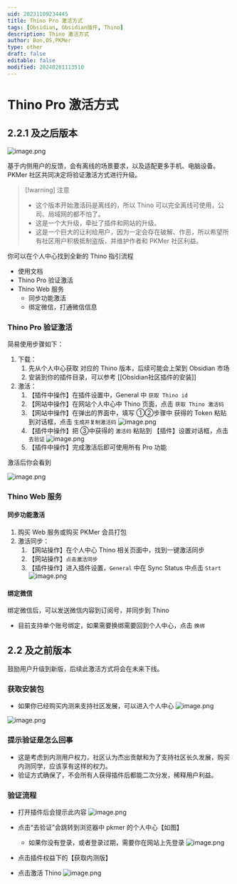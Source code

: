 ```yaml
---
uid: 20231109234445
title: Thino Pro 激活方式
tags: [Obsidian, Obsidian插件, Thino]
description: Thino 激活方式
author: Bon,OS,PKMer
type: other
draft: false
editable: false
modified: 20240201113510
---
```


# Thino Pro 激活方式

## 2.2.1 及之后版本

![image.png](https://cdn.pkmer.cn/images/20240201111459.png!pkmer)

基于内侧用户的反馈，会有离线的场景要求，以及适配更多手机、电脑设备。PKMer 社区共同决定将验证激活方式进行升级。

> [!warning] 注意
> - 这个版本开始激活码是离线的，所以 Thino 可以完全离线可使用，公司、局域网的都不怕了。
> - 这是一个大升级，牵扯了插件和网站的升级。
> - 这是一个巨大的让利给用户，因为一定会存在破解、作恶，所以希望所有社区用户积极抵制盗版，并维护作者和 PKMer 社区利益。

你可以在个人中心找到全新的 Thino 指引流程

- 使用文档
- Thino Pro 验证激活
- Thino Web 服务
	- 同步功能激活
	- 绑定微信，打通微信信息

### Thino Pro 验证激活

简易使用步骤如下：

1. 下载：
	1. 先从个人中心获取 对应的 Thino 版本，后续可能会上架到 Obsidian 市场
	2. 安装到你的插件目录，可以参考 [[Obsidian社区插件的安装]]
2. 激活：
	1. 【插件中操作】在插件设置中，General 中 `获取 Thino id`
	2. 【网站中操作】在网站个人中心中 Thino 页面，点击 `获取 Thino 激活码`
	3. 【网站中操作】在弹出的界面中，填写 ①②步骤中 获得的 Token 粘贴到对话框，点击 `生成并复制激活码`
	![image.png](https://cdn.pkmer.cn/images/20240201112456.png!pkmer)
	4. 【插件中操作】把 ③中获得的 `激活码` 粘贴到 【插件】设置对话框，点击 `去验证`
	![image.png](https://cdn.pkmer.cn/images/20240201112644.png!pkmer)
	5. 【插件中操作】完成激活后即可使用所有 Pro 功能

激活后你会看到

![image.png](https://cdn.pkmer.cn/images/20240130151004.png!pkmer)

### Thino Web 服务

#### 同步功能激活

1. 购买 Web 服务或购买 PKMer 会员打包
2. 激活同步：
	1. 【网站操作】在个人中心 Thino 相关页面中，找到一键激活同步
	2. 【网站操作】`点击激活同步`
	3. 【插件操作】进入插件设置，`General` 中在 Sync Status 中点击 `Start`
![image.png](https://cdn.pkmer.cn/images/20240130152845.png!pkmer)

#### 绑定微信

绑定微信后，可以发送微信内容到订阅号，并同步到 Thino

- 目前支持单个账号绑定，如果需要换绑需要回到个人中心，点击 `换绑`

## 2.2 及之前版本

鼓励用户升级到新版，后续此激活方式将会在未来下线。

### 获取安装包

- 如果你已经购买内测来支持社区发展，可以进入个人中心
![image.png](https://cdn.pkmer.cn/images/20231109142108.png!pkmer)

![image.png](https://cdn.pkmer.cn/images/20231109142144.png!pkmer)

### 提示验证是怎么回事

- 这是考虑到内测用户权力，社区认为杰出贡献和为了支持社区长久发展，购买内测同学，应该享有这样的权力。
- 验证方式确保了，不会所有人获得插件后都能二次分发，稀释用户利益。

### 验证流程

- 打开插件后会提示此内容
![image.png](https://cdn.pkmer.cn/images/20231109141944.png!pkmer)
- 点击“去验证”会跳转到浏览器中 pkmer 的个人中心【如图】
	- 如果你没有登录，或者登录过期，需要你在网站上先登录
![image.png](https://cdn.pkmer.cn/images/20231109142108.png!pkmer)

- 点击插件权益下的【获取内测版】
- 点击激活 Thino
![image.png](https://cdn.pkmer.cn/images/20231109142144.png!pkmer)
